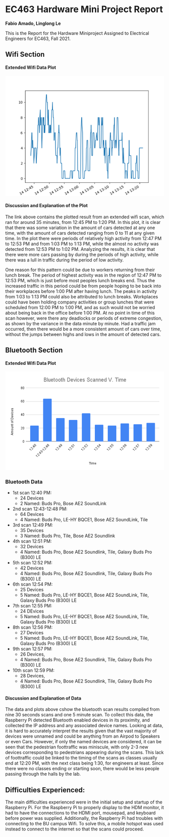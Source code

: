 # EC463 Hardware Mini Project Report
**Fabio Amado, Linglong Le** 

This is the Report for the Hardware Miniproject Assigned to Electrical Engineers for EC463, Fall 2021.
## Wifi Section
#### Extended Wifi Data Plot
![15 Minute Wifi Plot](./wifi_data_results/wifi_2021-09-14T12_43_54_results.png)

#### Discussion and Explanation of the Plot
The link above contains the plotted result from an extended wifi scan, which ran for around 35 minutes, from 12:45 PM to 1:20 PM. In this plot, it is clear that there was some variation in the amount of cars detected at any one time, with the amount of cars detected ranging from 0 to 11 at any given time. In the plot there were periods of relatively high activity from 12:47 PM to 12:53 PM and from 1:03 PM to 1:13 PM, while the almost no activity was detected from 12:53 PM to 1:02 PM. Analyzing the results, it is clear that there were more cars passing by during the periods of high activity, while there was a lull in traffic during the period of low activity. 

One reason for this pattern could be due to workers returning from their lunch break. The period of highest activity was in the region of 12:47 PM to 12:53 PM, which is just before most peoples lunch breaks end. Thus the increased traffic in this period could be from people hoping to be back into their workplaces before 1:00 PM after having lunch. The peaks in activity from 1:03 to 1:13 PM could also be attributed to lunch breaks. Workplaces could have been holding company activities or group lunches that were scheduled from 12:00 PM to 1:00 PM, and as such would not be worried about being back in the office before 1:00 PM. At no point in time of this scan however, were there any deadlocks or periods of extreme congestion, as shown by the variance in the data minute by minute. Had a traffic jam occurred, then there would be a more consistent amount of cars over time, without the jumps between highs and lows in the amount of detected cars.

## Bluetooth Section

#### Extended Wifi Data Plot
![Bluetooth Data Plot](./bluetooth_data_results/Bluetooth_Device_Plot.png)
### Bluetooth Data
* 1st scan 12:40 PM:
  * 24 Devices
  * 2 Named: Buds Pro, Bose AE2 SoundLink  
* 2nd scan 12:43-12:48 PM:
  * 64 Devices
  * 4 Named: Buds Pro, LE-HY BQCE1, Bose AE2 SoundLink, Tile
* 3rd scan 12:49 PM:
  * 35 Devices
  * 3 Named: Buds Pro, Tile, Bose AE2 Soundlink  
* 4th scan 12:51 PM:
  * 32 Devices
  * 4 Named: Buds Pro, Bose AE2 Soundlink, Tile, Galaxy Buds Pro (B300) LE  
* 5th scan 12:52 PM: 
  * 42 Devices
  * 4 Named: Buds Pro, Bose AE2 Soundlink, Tile, Galaxy Buds Pro (B300) LE 
* 6th scan 12:54 PM: 
  * 25 Devices
  * 5 Named: Buds Pro, LE-HY BQCE1, Bose AE2 SoundLink, Tile, Galaxy Buds Pro (B300) LE 
* 7th scan 12:55 PM:
  * 24 DEvices
  * 5 Named: Buds Pro, LE-HY BQCE1, Bose AE2 SoundLink, Tile, Galaxy Buds Pro (B300) LE 
* 8th scan 12:56 PM: 
  * 27 Devices
  * 5 Named: Buds Pro, LE-HY BQCE1, Bose AE2 SoundLink, Tile, Galaxy Buds Pro (B300) LE 
* 9th scan 12:57 PM: 
  * 26 Devices,  
  * 4 Named: Buds Pro, Bose AE2 Soundlink, Tile, Galaxy Buds Pro (B300) LE 
* 10th scan 12:59 PM:
  * 28 Devices,  
  * 4 Named: Buds Pro, Bose AE2 Soundlink, Tile, Galaxy Buds Pro (B300) LE 

#### Discussion and Explanation of Data
The data and plots above cshow the bluetooth scan results compiled from nine 30 seconds scans and one 5 minute scan. To collect this data, the Raspberry Pi detected Bluetooth enabled devices in its proximity, and collected the IP address and any associated device names. Looking at data, it is hard to accurately interpret the results given that the vast majority of devices were unnamed and could be anything from an Airpod to Speakers or even Cars. However, if only the named devices are considered, it can be seen that the pedestrian foottraffic was miniscule, with only 2-3 new devices corresponding to pedestrians appearing during the scans. This lack of foottraffic could be linked to the timing of the scans as classes usually end at 12:20 PM, with the next class being 1:30, for engineers at least. Since there were no classes ending or starting soon, there would be less people passing through the halls by the lab.  
## Difficulties Experienced:
The main difficulties experienced were in the initial setup and startup of the Raspberry Pi. For the Raspberry Pi to properly display to the HDM monitor, it had to have the connections to the HDMI port, mousepad, and keyboard before power was supplied. Additionally, the Raspberry Pi had troubles with connecting to the BU campus Wifi. To solve this, a mobile hotspot was used instead to connect to the internet so that the scans could proceed.
